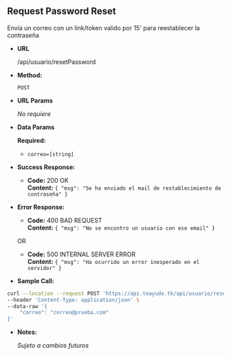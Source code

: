 **Request Password Reset**
----
  Envía un correo con un link/token valido por 15' para reestablecer la contraseña

* **URL**

  /api/usuario/resetPassword

* **Method:**

  `POST`
  
*  **URL Params**

   _No requiere_ 

* **Data Params**

    **Required:**
   * `correo=[string]`

* **Success Response:**

  * **Code:** 200 OK <br />
    **Content:** `{ "msg": "Se ha enviado el mail de restablecimiento de contraseña" }`
 
* **Error Response:**

  * **Code:** 400 BAD REQUEST <br />
    **Content:** `{ "msg": "No se encontro un usuario con ese email" }`

  OR

  * **Code:** 500 INTERNAL SERVER ERROR <br />
    **Content:** `{ "msg": "Ha ocurrido un error inesperado en el servidor" }`

* **Sample Call:**

```bash
curl --location --request POST 'https://api.teayudo.tk/api/usuario/resetPassword' \
--header 'Content-Type: application/json' \
--data-raw '{
    "correo": "correo@prueba.com"
}'
```

* **Notes:**

  _Sujeto a cambios futuros_
